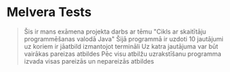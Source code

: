 # Melvera Tests

> Šis ir mans exāmena projekta darbs ar tēmu "Cikls ar skaitītāju programmēšanas valodā Java"
> Šijā programmā ir uzdoti 10 jautājumi uz koriem ir jāatbild izmantojot termināli 
> Uz katra jautājuma var būt vairākas pareizas atbildes
> Pēc visu atbilžu uzrakstīšanu programma izvada visas pareizās un nepareizās atbildes
